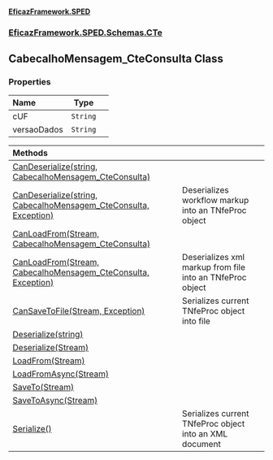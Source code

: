 #### [EficazFramework.SPED](EficazFrameworkSPED.md 'EficazFramework SPED')
### [EficazFramework.SPED.Schemas.CTe](EficazFramework.SPED.Schemas.CTe.md 'EficazFramework.SPED.Schemas.CTe')

## CabecalhoMensagem_CteConsulta Class
### Properties

| Name | Type | |
| :--- | :---: | :--- |
| cUF | `String` |  |
| versaoDados | `String` |  |

| Methods | |
| :--- | :--- |
| [CanDeserialize(string, CabecalhoMensagem_CteConsulta)](EficazFramework.SPED.Schemas.CTe/CabecalhoMensagem_CteConsulta/CanDeserialize(string,CabecalhoMensagem_CteConsulta).md 'EficazFramework.SPED.Schemas.CTe.CabecalhoMensagem_CteConsulta.CanDeserialize(string, EficazFramework.SPED.Schemas.CTe.CabecalhoMensagem_CteConsulta)') | |
| [CanDeserialize(string, CabecalhoMensagem_CteConsulta, Exception)](EficazFramework.SPED.Schemas.CTe/CabecalhoMensagem_CteConsulta/CanDeserialize(string,CabecalhoMensagem_CteConsulta,Exception).md 'EficazFramework.SPED.Schemas.CTe.CabecalhoMensagem_CteConsulta.CanDeserialize(string, EficazFramework.SPED.Schemas.CTe.CabecalhoMensagem_CteConsulta, System.Exception)') | Deserializes workflow markup into an TNfeProc object |
| [CanLoadFrom(Stream, CabecalhoMensagem_CteConsulta)](EficazFramework.SPED.Schemas.CTe/CabecalhoMensagem_CteConsulta/CanLoadFrom(Stream,CabecalhoMensagem_CteConsulta).md 'EficazFramework.SPED.Schemas.CTe.CabecalhoMensagem_CteConsulta.CanLoadFrom(System.IO.Stream, EficazFramework.SPED.Schemas.CTe.CabecalhoMensagem_CteConsulta)') | |
| [CanLoadFrom(Stream, CabecalhoMensagem_CteConsulta, Exception)](EficazFramework.SPED.Schemas.CTe/CabecalhoMensagem_CteConsulta/CanLoadFrom(Stream,CabecalhoMensagem_CteConsulta,Exception).md 'EficazFramework.SPED.Schemas.CTe.CabecalhoMensagem_CteConsulta.CanLoadFrom(System.IO.Stream, EficazFramework.SPED.Schemas.CTe.CabecalhoMensagem_CteConsulta, System.Exception)') | Deserializes xml markup from file into an TNfeProc object |
| [CanSaveToFile(Stream, Exception)](EficazFramework.SPED.Schemas.CTe/CabecalhoMensagem_CteConsulta/CanSaveToFile(Stream,Exception).md 'EficazFramework.SPED.Schemas.CTe.CabecalhoMensagem_CteConsulta.CanSaveToFile(System.IO.Stream, System.Exception)') | Serializes current TNfeProc object into file |
| [Deserialize(string)](EficazFramework.SPED.Schemas.CTe/CabecalhoMensagem_CteConsulta/Deserialize(string).md 'EficazFramework.SPED.Schemas.CTe.CabecalhoMensagem_CteConsulta.Deserialize(string)') | |
| [Deserialize(Stream)](EficazFramework.SPED.Schemas.CTe/CabecalhoMensagem_CteConsulta/Deserialize(Stream).md 'EficazFramework.SPED.Schemas.CTe.CabecalhoMensagem_CteConsulta.Deserialize(System.IO.Stream)') | |
| [LoadFrom(Stream)](EficazFramework.SPED.Schemas.CTe/CabecalhoMensagem_CteConsulta/LoadFrom(Stream).md 'EficazFramework.SPED.Schemas.CTe.CabecalhoMensagem_CteConsulta.LoadFrom(System.IO.Stream)') | |
| [LoadFromAsync(Stream)](EficazFramework.SPED.Schemas.CTe/CabecalhoMensagem_CteConsulta/LoadFromAsync(Stream).md 'EficazFramework.SPED.Schemas.CTe.CabecalhoMensagem_CteConsulta.LoadFromAsync(System.IO.Stream)') | |
| [SaveTo(Stream)](EficazFramework.SPED.Schemas.CTe/CabecalhoMensagem_CteConsulta/SaveTo(Stream).md 'EficazFramework.SPED.Schemas.CTe.CabecalhoMensagem_CteConsulta.SaveTo(System.IO.Stream)') | |
| [SaveToAsync(Stream)](EficazFramework.SPED.Schemas.CTe/CabecalhoMensagem_CteConsulta/SaveToAsync(Stream).md 'EficazFramework.SPED.Schemas.CTe.CabecalhoMensagem_CteConsulta.SaveToAsync(System.IO.Stream)') | |
| [Serialize()](EficazFramework.SPED.Schemas.CTe/CabecalhoMensagem_CteConsulta/Serialize().md 'EficazFramework.SPED.Schemas.CTe.CabecalhoMensagem_CteConsulta.Serialize()') | Serializes current TNfeProc object into an XML document |
